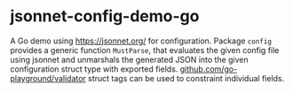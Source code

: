 # jsonnet-config-demo-go

A Go demo using https://jsonnet.org/ for configuration.
Package `config` provides a generic function `MustParse`, that evaluates the given config file using jsonnet and unmarshals the generated JSON into the given configuration struct type with exported fields. [github.com/go-playground/validator](https://github.com/go-playground/validator) struct tags can be used to constraint individual fields.
